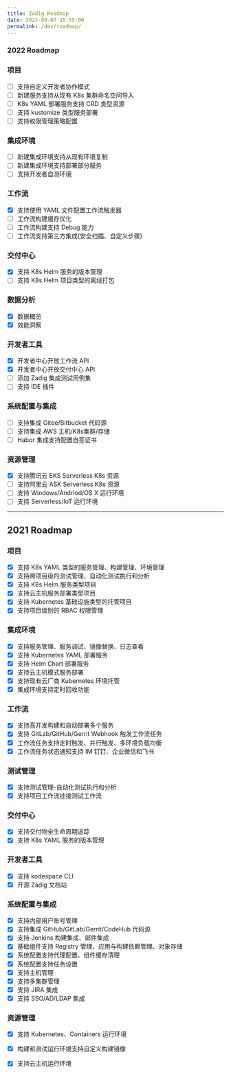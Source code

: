 ```yaml
---
title: Zadig Roadmap
date: 2021-09-07 15:55:00
permalink: /dev/roadmap/
---
```

### 2022 Roadmap
### 项目
- [ ] 支持自定义开发者协作模式
- [ ] 新建服务支持从现有 K8s 集群命名空间导入
- [ ] K8s YAML 部署服务支持 CRD 类型资源
- [ ] 支持 kustomize 类型服务部署
- [ ] 支持权限管理策略配置
### 集成环境
- [ ] 新建集成环境支持从现有环境复制
- [ ] 新建集成环境支持部署部分服务
- [ ] 支持开发者自测环境
### 工作流
- [x] 支持使用 YAML 文件配置工作流触发器
- [ ] 工作流构建缓存优化
- [ ] 工作流构建支持 Debug 能力
- [ ] 工作流支持第三方集成(安全扫描、自定义步骤)
### 交付中心
- [x] 支持 K8s Helm 服务的版本管理
- [ ] 支持 K8s Helm 项目类型的离线打包
### 数据分析
- [x] 数据概览
- [x] 效能洞察
### 开发者工具
- [x] 开发者中心开放工作流 API
- [x] 开发者中心开放交付中心 API
- [ ] 添加 Zadig 集成测试用例集
- [ ] 支持 IDE 插件
### 系统配置与集成
- [ ] 支持集成 Gitee/Bitbucket 代码源
- [ ] 支持集成 AWS 主机/K8s集群/存储
- [ ] Habor 集成支持配置自签证书
### 资源管理
- [x] 支持腾讯云 EKS Serverless K8s 资源
- [ ] 支持阿里云 ASK Serverless K8s 资源
- [ ] 支持 Windows/Andriod/OS X 运行环境
- [ ] 支持 Serverless/IoT 运行环境

---
## 2021 Roadmap
### 项目
- [x] 支持 K8s YAML 类型的服务管理、构建管理、环境管理
- [x] 支持跨项目级的测试管理、自动化测试执行和分析
- [x] 支持 K8s Helm 服务类型项目
- [x] 支持云主机服务部署类型项目
- [x] 支持 Kubernetes 基础设施类型的托管项目
- [x] 支持项目级别的 RBAC 权限管理
### 集成环境
- [x] 支持服务管理、服务调试、镜像替换、日志查看
- [x] 支持 Kubernetes YAML 部署服务
- [x] 支持 Helm Chart 部署服务
- [x] 支持云主机模式服务部署
- [x] 支持现有云厂商 Kubernetes 环境托管
- [x] 集成环境支持定时回收功能
### 工作流
- [x] 支持高并发构建和自动部署多个服务
- [x] 支持 GitLab/GitHub/Gerrit Webhook 触发工作流任务
- [x] 工作流任务支持定时触发、并行触发、多环境负载均衡
- [x] 工作流任务状态通知支持 IM 钉钉、企业微信和飞书 
### 测试管理
- [x] 支持测试管理-自动化测试执行和分析
- [x] 支持项目工作流挂接测试工作流
### 交付中心
- [x] 支持交付物全生命周期追踪
- [x] 支持 K8s YAML 服务的版本管理
### 开发者工具
- [x] 支持 kodespace CLI
- [x] 开源 Zadig 文档站
### 系统配置与集成
- [x] 支持内部用户账号管理
- [x] 支持集成 GitHub/GitLab/Gerrit/CodeHub 代码源
- [x] 支持 Jenkins 构建集成、邮件集成
- [x] 基础组件支持 Registry 管理、应用与构建依赖管理、对象存储
- [x] 系统配置支持代理配置、组件缓存清理
- [x] 系统配置支持任务设置
- [x] 支持主机管理
- [x] 支持多集群管理
- [x] 支持 JIRA 集成
- [x] 支持 SSO/AD/LDAP 集成
### 资源管理
- [x] 支持 Kubernetes、Containers 运行环境
- [x] 构建和测试运行环境支持自定义构建镜像
- [x] 支持云主机运行环境

